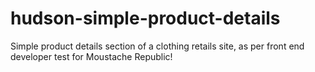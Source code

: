 # hudson-simple-product-details
Simple product details section of a clothing retails site, as per front end developer test for Moustache Republic!
